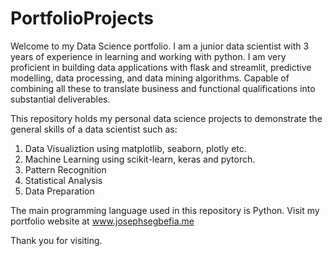 # PortfolioProjects
 Welcome to my Data Science portfolio. I am a junior data scientist with 3 years of experience in learning and working with python. I am very proficient in building data applications with flask and streamlit, predictive modelling, data processing, and data mining algorithms. Capable of combining all these to translate business and functional qualifications into substantial deliverables.

 This repository holds my personal data science projects to demonstrate the general skills of a data scientist such as:
 1. Data Visualiztion using matplotlib, seaborn, plotly etc.
 2. Machine Learning using scikit-learn, keras and pytorch.
 3. Pattern Recognition
 4. Statistical Analysis
 5. Data Preparation


 The main programming language used in this repository is Python. Visit my portfolio website at www.josephsegbefia.me 
 
 Thank you for visiting.
